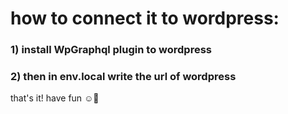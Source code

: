 # how to connect it to wordpress:

### 1) install WpGraphql plugin to wordpress
### 2) then in env.local write the url of wordpress 
 
that's it! have fun ☺👊

